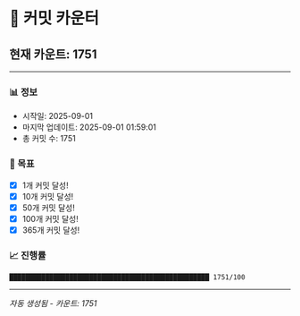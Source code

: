 # 🔢 커밋 카운터

## 현재 카운트: 1751

---

### 📊 정보
- 시작일: 2025-09-01
- 마지막 업데이트: 2025-09-01 01:59:01
- 총 커밋 수: 1751

### 🎯 목표
- [x] 1개 커밋 달성!
- [x] 10개 커밋 달성!
- [x] 50개 커밋 달성!
- [x] 100개 커밋 달성!
- [x] 365개 커밋 달성!

### 📈 진행률
```
██████████████████████████████████████████████████ 1751/100
```

---
*자동 생성됨 - 카운트: 1751*
